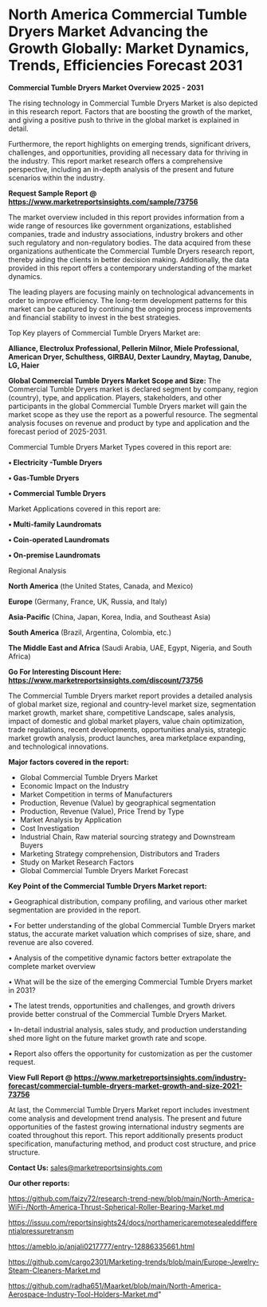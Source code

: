 # North America Commercial Tumble Dryers Market Advancing the Growth Globally: Market Dynamics, Trends, Efficiencies Forecast 2031

<Strong> Commercial Tumble Dryers Market Overview 2025 - 2031</strong>

The rising technology in Commercial Tumble Dryers Market is also depicted in this research report. Factors that are boosting the growth of the market, and giving a positive push to thrive in the global market is explained in detail.

Furthermore, the report highlights on emerging trends, significant drivers, challenges, and opportunities, providing all necessary data for thriving in the industry. This report market research offers a comprehensive perspective, including an in-depth analysis of the present and future scenarios within the industry.

<strong>Request Sample Report @ <a href=https://www.marketreportsinsights.com/sample/73756>https://www.marketreportsinsights.com/sample/73756</a></strong>

The market overview included in this report provides information from a wide range of resources like government organizations, established companies, trade and industry associations, industry brokers and other such regulatory and non-regulatory bodies. The data acquired from these organizations authenticate the Commercial Tumble Dryers research report, thereby aiding the clients in better decision making. Additionally, the data provided in this report offers a contemporary understanding of the market dynamics.

The leading players are focusing mainly on technological advancements in order to improve efficiency. The long-term development patterns for this market can be captured by continuing the ongoing process improvements and financial stability to invest in the best strategies.

Top Key players of Commercial Tumble Dryers Market are:

<strong>Alliance, Electrolux Professional, Pellerin Milnor, Miele Professional, American Dryer, Schulthess, GIRBAU, Dexter Laundry, Maytag, Danube, LG, Haier</strong>

<strong><b>Global Commercial Tumble Dryers Market Scope and Size:</b></strong>
The Commercial Tumble Dryers market is declared segment by company, region (country), type, and application. Players, stakeholders, and other participants in the global Commercial Tumble Dryers market will gain the market scope as they use the report as a powerful resource. The segmental analysis focuses on revenue and product by type and application and the forecast period of 2025-2031.

Commercial Tumble Dryers Market Types covered in this report are:

<strong>• Electricity -Tumble Dryers

• Gas-Tumble Dryers

• Commercial Tumble Dryers</strong>

Market Applications covered in this report are:

<strong>• Multi-family Laundromats

• Coin-operated Laundromats

• On-premise Laundromats</strong> 

Regional Analysis

<strong>North America</strong> (the United States, Canada, and Mexico)

<strong>Europe</strong> (Germany, France, UK, Russia, and Italy)

<strong>Asia-Pacific</strong> (China, Japan, Korea, India, and Southeast Asia)

<strong>South America</strong> (Brazil, Argentina, Colombia, etc.)

<strong>The Middle East and Africa</strong> (Saudi Arabia, UAE, Egypt, Nigeria, and South Africa)

<strong>Go For Interesting Discount Here: <a href=https://www.marketreportsinsights.com/discount/73756>https://www.marketreportsinsights.com/discount/73756</a></strong>

The Commercial Tumble Dryers market report provides a detailed analysis of global market size, regional and country-level market size, segmentation market growth, market share, competitive Landscape, sales analysis, impact of domestic and global market players, value chain optimization, trade regulations, recent developments, opportunities analysis, strategic market growth analysis, product launches, area marketplace expanding, and technological innovations.

<strong><b>Major factors covered in the report:</b></strong>
<ul>
  <li>Global Commercial Tumble Dryers Market </li>
  <li>Economic Impact on the Industry</li>
  <li>Market Competition in terms of Manufacturers</li>
  <li>Production, Revenue (Value) by geographical segmentation</li>
  <li>Production, Revenue (Value), Price Trend by Type</li>
  <li>Market Analysis by Application</li>
  <li>Cost Investigation</li>
  <li>Industrial Chain, Raw material sourcing strategy and Downstream Buyers</li>
  <li>Marketing Strategy comprehension, Distributors and Traders</li>
  <li>Study on Market Research Factors</li>
  <li>Global Commercial Tumble Dryers Market Forecast</li>
</ul>

<strong><b>Key Point of the Commercial Tumble Dryers Market report:</b></strong>

• Geographical distribution, company profiling, and various other market segmentation are provided in the report.

• For better understanding of the global Commercial Tumble Dryers market status, the accurate market valuation which comprises of size, share, and revenue are also covered.

• Analysis of the competitive dynamic factors better extrapolate the complete market overview

• What will be the size of the emerging Commercial Tumble Dryers market in 2031?

• The latest trends, opportunities and challenges, and growth drivers provide better construal of the Commercial Tumble Dryers Market.

• In-detail industrial analysis, sales study, and production understanding shed more light on the future market growth rate and scope.

• Report also offers the opportunity for customization as per the customer request.

<strong><b>View Full Report @ <a href=https://www.marketreportsinsights.com/industry-forecast/commercial-tumble-dryers-market-growth-and-size-2021-73756>https://www.marketreportsinsights.com/industry-forecast/commercial-tumble-dryers-market-growth-and-size-2021-73756</a></b></strong>


At last, the Commercial Tumble Dryers Market report includes investment come analysis and development trend analysis. The present and future opportunities of the fastest growing international industry segments are coated throughout this report. This report additionally presents product specification, manufacturing method, and product cost structure, and price structure.

<strong>Contact Us:</strong>
sales@marketreportsinsights.com

<strong>Our other reports:</strong>

<a href=https://github.com/faizy72/research-trend-new/blob/main/North-America-WiFi-/North-America-Thrust-Spherical-Roller-Bearing-Market.md>https://github.com/faizy72/research-trend-new/blob/main/North-America-WiFi-/North-America-Thrust-Spherical-Roller-Bearing-Market.md</a>

<a href=https://issuu.com/reportsinsights24/docs/northamericaremotesealeddifferentialpressuretransm>https://issuu.com/reportsinsights24/docs/northamericaremotesealeddifferentialpressuretransm</a>

<a href=https://ameblo.jp/anjali0217777/entry-12886335661.html>https://ameblo.jp/anjali0217777/entry-12886335661.html</a>

<a href=https://github.com/cargo2301/Marketing-trends/blob/main/Europe-Jewelry-Steam-Cleaners-Market.md>https://github.com/cargo2301/Marketing-trends/blob/main/Europe-Jewelry-Steam-Cleaners-Market.md</a>

<a href=https://github.com/radha651/Maarket/blob/main/North-America-Aerospace-Industry-Tool-Holders-Market.md>https://github.com/radha651/Maarket/blob/main/North-America-Aerospace-Industry-Tool-Holders-Market.md</a>"
